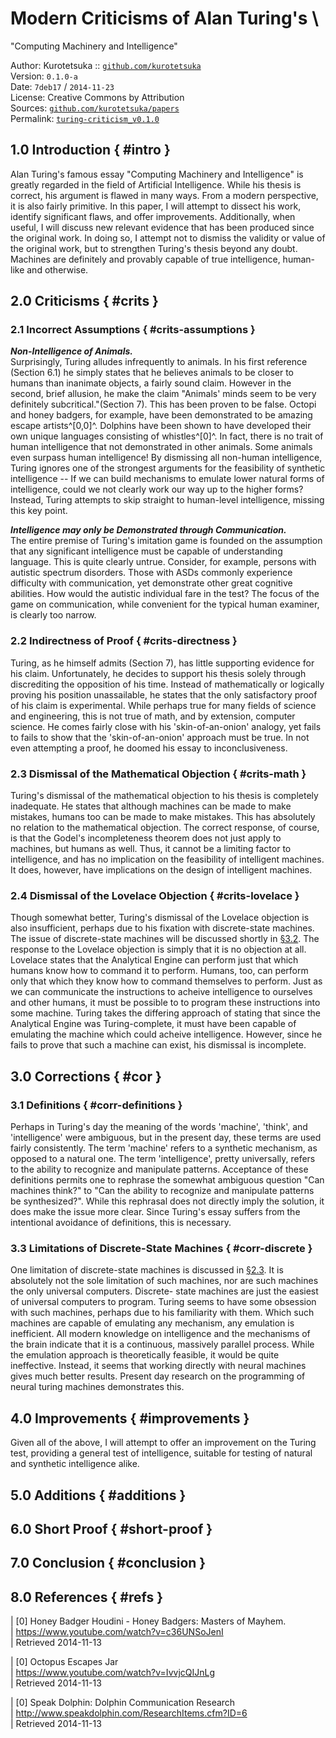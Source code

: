 # Modern Criticisms of Alan Turing's \
  "Computing Machinery and Intelligence"

Author: Kurotetsuka :: [`github.com/kurotetsuka`](
	https://github.com/kurotetsuka)  
Version: `0.1.0-a`  
Date: `7deb17` / `2014-11-23`  
License: Creative Commons by Attribution  
Sources: [`github.com/kurotetsuka/papers`](
	https://github.com/kurotetsuka/papers/blob/master/src/turing_criticism.md)  
Permalink: [`turing-criticism_v0.1.0`](
	https://github.com/kurotetsuka/papers/releases/download/turing-criticism_v0.1.0/turing_criticism.pdf)

## 1.0 Introduction { #intro }
Alan Turing's famous essay "Computing Machinery and Intelligence" is 
greatly regarded in the field of Artificial Intelligence. While his 
thesis is correct, his argument is flawed in many ways. From a modern 
perspective, it is also fairly primitive. In this paper, I will attempt 
to dissect his work, identify significant flaws, and offer 
improvements. Additionally, when useful, I will discuss new relevant 
evidence that has been produced since the original work. In doing so, I 
attempt not to dismiss the validity or value of the original work, but 
to strengthen Turing's thesis beyond any doubt. Machines are definitely 
and provably capable of true intelligence, human-like and otherwise.

## 2.0 Criticisms { #crits }

### 2.1 Incorrect Assumptions { #crits-assumptions }

***Non-Intelligence of Animals.***  
Surprisingly, Turing alludes infrequently to animals. In his first 
reference (Section 6.1) he simply states that he believes animals to be 
closer to humans than inanimate objects, a fairly sound claim. However 
in the second, brief allusion, he make the claim "Animals' minds seem 
to be very definitely subcritical."(Section 7). This has been proven to 
be false. Octopi and honey badgers, for example, have been demonstrated 
to be amazing escape artists^\[0,0\]^. Dolphins have been shown to have 
developed their own unique languages consisting of whistles^\[0\]^. In fact, there is no trait of human intelligence that not 
demonstrated in other animals. Some animals even surpass human 
intelligence! By dismissing all non-human intelligence, Turing ignores 
one of the strongest arguments for the feasibility of synthetic 
intelligence -- If we can build mechanisms to emulate lower natural 
forms of intelligence, could we not clearly work our way up to the 
higher forms? Instead, Turing attempts to skip straight to human-level 
intelligence, missing this key point.

***Intelligence may only be Demonstrated through Communication.***  
The entire premise of Turing's imitation game is founded on the 
assumption that any significant intelligence must be capable of 
understanding language. This is quite clearly untrue. Consider, for 
example, persons with autistic spectrum disorders. Those with ASDs 
commonly experience difficulty with communication, yet demonstrate 
other great cognitive abilities. How would the autistic individual fare 
in the test? The focus of the game on communication, while convenient 
for the typical human examiner, is clearly too narrow.

### 2.2 Indirectness of Proof { #crits-directness }
Turing, as he himself admits (Section 7), has little supporting 
evidence for his claim. Unfortunately, he decides to support his thesis 
solely through discrediting the opposition of his time. Instead of 
mathematically or logically proving his position unassailable, he 
states that the only satisfactory proof of his claim is experimental. 
While perhaps true for many fields of science and engineering, this is 
not true of math, and by extension, computer science. He comes fairly 
close with his 'skin-of-an-onion' analogy, yet fails to fails to show 
that the 'skin-of-an-onion' approach must be true. In not even 
attempting a proof, he doomed his essay to inconclusiveness.

### 2.3 Dismissal of the Mathematical Objection { #crits-math }
Turing's dismissal of the mathematical objection to his thesis is 
completely inadequate. He states that although machines can be made to 
make mistakes, humans too can be made to make mistakes. This has 
absolutely no relation to the mathematical objection. The correct 
response, of course, is that the Godel's incompleteness theorem does 
not just apply to machines, but humans as well. Thus, it cannot be a 
limiting factor to intelligence, and has no implication on the 
feasibility of intelligent machines. It does, however, have implications on the design of intelligent machines.

### 2.4 Dismissal of the Lovelace Objection { #crits-lovelace }
Though somewhat better, Turing's dismissal of the Lovelace objection is 
also insufficient, perhaps due to his fixation with discrete-state 
machines. The issue of discrete-state machines will be discussed 
shortly in [&sect;3.2](#corr-discrete). The response to the Lovelace 
objection is simply that it is no objection at all. Lovelace states 
that the Analytical Engine can perform just that which humans know how 
to command it to perform. Humans, too, can perform only that which they 
know how to command themselves to perform. Just as we can communicate 
the instructions to acheive intelligence to ourselves and other humans, 
it must be possible to to program these instructions into some machine. 
Turing takes the differing approach of stating that since the 
Analytical Engine was Turing-complete, it must have been capable of 
emulating the machine which could acheive intelligence. However, since 
he fails to prove that such a machine can exist, his dismissal is 
incomplete.

## 3.0 Corrections { #cor }

### 3.1 Definitions { #corr-definitions }
Perhaps in Turing's day the meaning of the words 'machine', 'think', 
and 'intelligence' were ambiguous, but in the present day, these terms 
are used fairly consistently. The term 'machine' refers to a synthetic 
mechanism, as opposed to a natural one. The term 'intelligence', pretty 
universally, refers to the ability to recognize and manipulate 
patterns. Acceptance of these definitions permits one to rephrase the 
somewhat ambiguous question "Can machines think?" to "Can the ability 
to recognize and manipulate patterns be synthesized?". While this 
rephrasal does not directly imply the solution, it does make the issue 
more clear. Since Turing's essay suffers from the intentional avoidance 
of definitions, this is necessary.

### 3.3 Limitations of Discrete-State Machines { #corr-discrete }
One limitation of discrete-state machines is discussed in [&sect;2.3](
#crits-math). It is absolutely not the sole limitation of such 
machines, nor are such machines the only universal computers. Discrete-
state machines are just the easiest of universal computers to program. 
Turing seems to have some obsession with such machines, perhaps due to 
his familiarity with them. Which such machines are capable of emulating 
any mechanism, any emulation is inefficient. All modern knowledge on 
intelligence and the mechanisms of the brain indicate that it is a 
continuous, massively parallel process. While the emulation approach is 
theoretically feasible, it would be quite ineffective. Instead, it 
seems that working directly with neural machines gives much better 
results. Present day research on the programming of neural turing 
machines demonstrates this.

## 4.0 Improvements { #improvements }
Given all of the above, I will attempt to offer an improvement on the Turing test, providing a general test of intelligence, suitable for testing of natural and synthetic intelligence alike.

## 5.0 Additions { #additions }

## 6.0 Short Proof { #short-proof }

## 7.0 Conclusion { #conclusion }

## 8.0 References { #refs }

| \[0\] Honey Badger Houdini - Honey Badgers: Masters of Mayhem.  
|     <https://www.youtube.com/watch?v=c36UNSoJenI>  
|     Retrieved 2014-11-13  

| \[0\] Octopus Escapes Jar  
|     <https://www.youtube.com/watch?v=IvvjcQIJnLg>  
|     Retrieved 2014-11-13  

| \[0\] Speak Dolphin: Dolphin Communication Research  
|     <http://www.speakdolphin.com/ResearchItems.cfm?ID=6>  
|     Retrieved 2014-11-13  

<!-- reference links -->

<!-- footnotes -->
[^footnote]: This is a footnote.

